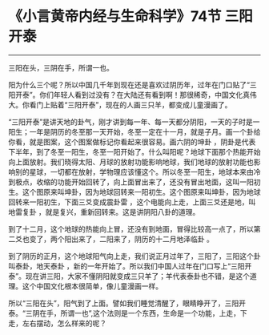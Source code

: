 # 《小言黄帝内经与生命科学》74节 三阳开泰

------

三阳在头，三阴在手，所谓一也。

阳为什么三个呢？所以中国几千年到现在还是喜欢过阴历年，过年在门口贴了“三阳开泰”。你们年轻人看到过没有？在大陆还有看到啊！那很稀奇，中国文化真伟大。你看门上贴着“三阳开泰”，现在的人画三只羊，都变成儿童漫画了。

“三阳开泰”是讲天地的卦气，刚才讲到每一年、每一天都分阴阳，一天的子时是一阳生；一年是阴历的冬至那一天开始，冬至一定在十一月，就是子月。画一个卦给你看，就是图案，这个图案做标记你看起来很容易。画六阴的坤卦 ，阴卦是代表下半年，到了冬至一阳生，冬至一阳开始了。什么叫阳呢？地球下面那个热能开始向上面放射。我们晓得太阳、月球的放射功能影响地球，我们地球的放射功能也影响别的星球，一切都在放射，学物理应该懂这个。所以冬至一阳生，地球本来由冷到极点，收缩的功能开始回转了，向上面冒出来了，还没有冒出地面，这叫一阳初生。这个图原来叫坤卦，因为地球回转来一阳初生。这个图原来叫坤卦，因为地球回转来一阳初生，下面三爻变成震卦雷 ，这个电能向上走，上面三爻还是地，叫地雷复卦 ，就是复兴，重新回转来。这是讲阴阳八卦的道理。

到了十二月，这个地球的热能向上冒，还没有到地面，冒得比较高一点了，所以第二爻也变了，两个阳出来了，二阳来了，阴历的十二月地泽临卦 。

到了阴历的正月，这个地球阳气向上走，我们说正月过年了，三阳了，三阳这个卦叫泰卦，地天泰卦 ，新的一年开始了。所以我们中国人过年在门口写上“三阳开泰”。现在讲三阳，大家不懂阴阳就变成三只羊了；羊代表泰卦也不错，是这个道理。这个中国文化根本很简单，像儿童漫画一样。

所以“三阳在头”，阳气到了上面。譬如我们睡觉清醒了，眼睛睁开了，三阳开泰。“三阴在手，所谓一也”,这个法则是一个东西，生命是一个功能，上走，下走，左右摆动，怎么样来的呢？